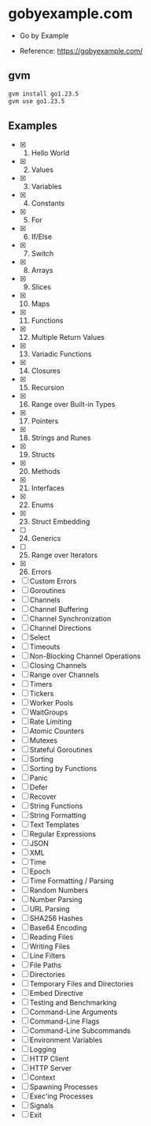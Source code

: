 # gobyexample.com

- Go by Example

- Reference: https://gobyexample.com/

## gvm

```sh
gvm install go1.23.5
gvm use go1.23.5
```

## Examples

- [x] 1. Hello World
- [x] 2. Values
- [x] 3. Variables
- [x] 4. Constants
- [x] 5. For
- [x] 6. If/Else
- [x] 7. Switch
- [x] 8. Arrays
- [x] 9. Slices
- [x] 10. Maps
- [x] 11. Functions
- [x] 12. Multiple Return Values
- [x] 13. Variadic Functions
- [x] 14. Closures
- [x] 15. Recursion
- [x] 16. Range over Built-in Types
- [x] 17. Pointers
- [x] 18. Strings and Runes
- [x] 19. Structs
- [x] 20. Methods
- [x] 21. Interfaces
- [x] 22. Enums
- [x] 23. Struct Embedding
- [ ] 24. Generics
- [ ] 25. Range over Iterators
- [x] 26. Errors
- [ ] Custom Errors
- [ ] Goroutines
- [ ] Channels
- [ ] Channel Buffering
- [ ] Channel Synchronization
- [ ] Channel Directions
- [ ] Select
- [ ] Timeouts
- [ ] Non-Blocking Channel Operations
- [ ] Closing Channels
- [ ] Range over Channels
- [ ] Timers
- [ ] Tickers
- [ ] Worker Pools
- [ ] WaitGroups
- [ ] Rate Limiting
- [ ] Atomic Counters
- [ ] Mutexes
- [ ] Stateful Goroutines
- [ ] Sorting
- [ ] Sorting by Functions
- [ ] Panic
- [ ] Defer
- [ ] Recover
- [ ] String Functions
- [ ] String Formatting
- [ ] Text Templates
- [ ] Regular Expressions
- [ ] JSON
- [ ] XML
- [ ] Time
- [ ] Epoch
- [ ] Time Formatting / Parsing
- [ ] Random Numbers
- [ ] Number Parsing
- [ ] URL Parsing
- [ ] SHA256 Hashes
- [ ] Base64 Encoding
- [ ] Reading Files
- [ ] Writing Files
- [ ] Line Filters
- [ ] File Paths
- [ ] Directories
- [ ] Temporary Files and Directories
- [ ] Embed Directive
- [ ] Testing and Benchmarking
- [ ] Command-Line Arguments
- [ ] Command-Line Flags
- [ ] Command-Line Subcommands
- [ ] Environment Variables
- [ ] Logging
- [ ] HTTP Client
- [ ] HTTP Server
- [ ] Context
- [ ] Spawning Processes
- [ ] Exec'ing Processes
- [ ] Signals
- [ ] Exit
